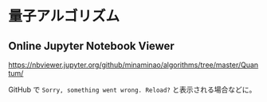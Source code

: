 # 量子アルゴリズム
## Online Jupyter Notebook Viewer
https://nbviewer.jupyter.org/github/minaminao/algorithms/tree/master/Quantum/

GitHub で `Sorry, something went wrong. Reload?` と表示される場合などに。